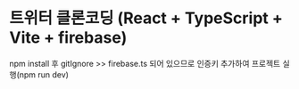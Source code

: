 # 트위터 클론코딩 (React + TypeScript + Vite + firebase)

npm install 후
gitIgnore >> firebase.ts 되어 있으므로
인증키 추가하여 프로젝트 실행(npm run dev)


